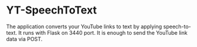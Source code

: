 # YT-SpeechToText
The application converts your YouTube links to text by applying speech-to-text.
It runs with Flask on 3440 port. It is enough to send the YouTube link data via POST.


